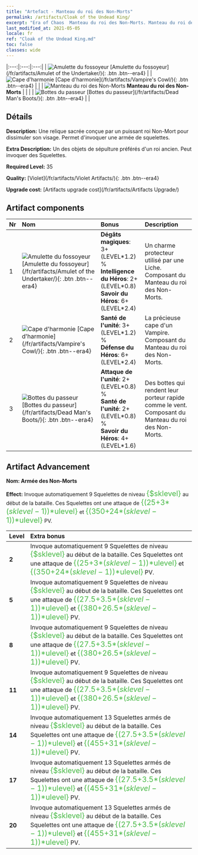 ```yaml
---
title: "Artefact - Manteau du roi des Non-Morts"
permalink: /artifacts/Cloak of the Undead King/
excerpt: "Era of Chaos  Manteau du roi des Non-Morts. Manteau du roi des Non-Morts Une relique sacrée conçue par un puissant roi Non-Mort pour dissimuler son visage. Permet d'invoquer une armée de squelettes."
last_modified_at: 2021-05-05
locale: fr
ref: "Cloak of the Undead King.md"
toc: false
classes: wide
---
```


  |:---:|:---:|:---:| 
  | ![Amulette du fossoyeur](/images/t/artifact_40321.png) [Amulette du fossoyeur](/fr/artifacts/Amulet of the Undertaker/){: .btn .btn--era4} |   | ![Cape d'harmonie](/images/t/artifact_40322.png) [Cape d'harmonie](/fr/artifacts/Vampire's Cowl/){: .btn .btn--era4} | 
  |   | ![Manteau du roi des Non-Morts](/images/t/icon_artifact_32.png) **Manteau du roi des Non-Morts** |  | 
  |   | ![Bottes du passeur](/images/t/artifact_40323.png) [Bottes du passeur](/fr/artifacts/Dead Man's Boots/){: .btn .btn--era4} |   | 


## Détails

 **Description:** Une relique sacrée conçue par un puissant roi Non-Mort pour dissimuler son visage. Permet d'invoquer une armée de squelettes.

 **Extra Description:** Un des objets de sépulture préférés d'un roi ancien. Peut invoquer des Squelettes.

 **Required Level:** 35

 **Quality:** [Violet](/fr/artifacts/Violet Artifacts/){: .btn .btn--era4}

 **Upgrade cost:** [Artifacts upgrade cost](/fr/artifacts/Artifacts Upgrade/)



## Artifact components

  | Nr |    Nom    |   Bonus | Description | 
  |:---|:-----------|:--------|:------------| 
  | 1 | ![Amulette du fossoyeur](/images/t/artifact_40321.png) [Amulette du fossoyeur](/fr/artifacts/Amulet of the Undertaker/){: .btn .btn--era4} | **Dégâts magiques**: 3+(LEVEL\*1.2) %<br/>**Intelligence du Héros**: 2+(LEVEL\*0.8)<br/>**Savoir du Héros**: 6+(LEVEL\*2.4) | Un charme protecteur utilisé par une Liche. Composant du Manteau du roi des Non-Morts. | 
  | 2 | ![Cape d'harmonie](/images/t/artifact_40322.png) [Cape d'harmonie](/fr/artifacts/Vampire's Cowl/){: .btn .btn--era4} | **Santé de l'unité**: 3+(LEVEL\*1.2) %<br/>**Défense du Héros**: 6+(LEVEL\*2.4) | La précieuse cape d'un Vampire. Composant du Manteau du roi des Non-Morts. | 
  | 3 | ![Bottes du passeur](/images/t/artifact_40323.png) [Bottes du passeur](/fr/artifacts/Dead Man's Boots/){: .btn .btn--era4} | **Attaque de l'unité**: 2+(LEVEL\*0.8) %<br/>**Santé de l'unité**: 2+(LEVEL\*0.8) %<br/>**Savoir du Héros**: 4+(LEVEL\*1.6) | Des bottes qui rendent leur porteur rapide comme le vent. Composant du Manteau du roi des Non-Morts. | 


## Artifact Advancement

 **Nom: Armée des Non-Morts**

 **Effect:** Invoque automatiquement 9 Squelettes de niveau <span style="color: #48b946;font-size:20px">{$sklevel}</span> au début de la bataille. Ces Squelettes ont une attaque de <span style="color: #48b946;font-size:20px">{(25+3*($sklevel-1))*$ulevel}</span> et <span style="color: #48b946;font-size:20px">{(350+24*($sklevel-1))*$ulevel}</span> PV.

  |  Level  |    Extra bonus  | 
  |:--------|:----------------| 
  | **2** | Invoque automatiquement 9 Squelettes de niveau <span style="color: #48b946;font-size:20px">{$sklevel}</span> au début de la bataille. Ces Squelettes ont une attaque de <span style="color: #48b946;font-size:20px">{(25+3*($sklevel-1))*$ulevel}</span> et <span style="color: #48b946;font-size:20px">{(350+24*($sklevel-1))*$ulevel}</span> PV. | 
  | **5** | Invoque automatiquement 9 Squelettes de niveau <span style="color: #48b946;font-size:20px">{$sklevel}</span> au début de la bataille. Ces Squelettes ont une attaque de <span style="color: #48b946;font-size:20px">{(27.5+3.5*($sklevel-1))*$ulevel}</span> et <span style="color: #48b946;font-size:20px">{(380+26.5*($sklevel-1))*$ulevel}</span> PV. | 
  | **8** | Invoque automatiquement 9 Squelettes de niveau <span style="color: #48b946;font-size:20px">{$sklevel}</span> au début de la bataille. Ces Squelettes ont une attaque de <span style="color: #48b946;font-size:20px">{(27.5+3.5*($sklevel-1))*$ulevel}</span> et <span style="color: #48b946;font-size:20px">{(380+26.5*($sklevel-1))*$ulevel}</span> PV. | 
  | **11** | Invoque automatiquement 9 Squelettes de niveau <span style="color: #48b946;font-size:20px">{$sklevel}</span> au début de la bataille. Ces Squelettes ont une attaque de <span style="color: #48b946;font-size:20px">{(27.5+3.5*($sklevel-1))*$ulevel}</span> et <span style="color: #48b946;font-size:20px">{(380+26.5*($sklevel-1))*$ulevel}</span> PV. | 
  | **14** | Invoque automatiquement 13 Squelettes armés de niveau <span style="color: #48b946;font-size:20px">{$sklevel}</span> au début de la bataille. Ces Squelettes ont une attaque de <span style="color: #48b946;font-size:20px">{(27.5+3.5*($sklevel-1))*$ulevel}</span> et <span style="color: #48b946;font-size:20px">{(455+31*($sklevel-1))*$ulevel}</span> PV. | 
  | **17** | Invoque automatiquement 13 Squelettes armés de niveau <span style="color: #48b946;font-size:20px">{$sklevel}</span> au début de la bataille. Ces Squelettes ont une attaque de <span style="color: #48b946;font-size:20px">{(27.5+3.5*($sklevel-1))*$ulevel}</span> et <span style="color: #48b946;font-size:20px">{(455+31*($sklevel-1))*$ulevel}</span> PV. | 
  | **20** | Invoque automatiquement 13 Squelettes armés de niveau <span style="color: #48b946;font-size:20px">{$sklevel}</span> au début de la bataille. Ces Squelettes ont une attaque de <span style="color: #48b946;font-size:20px">{(27.5+3.5*($sklevel-1))*$ulevel}</span> et <span style="color: #48b946;font-size:20px">{(455+31*($sklevel-1))*$ulevel}</span> PV. | 
